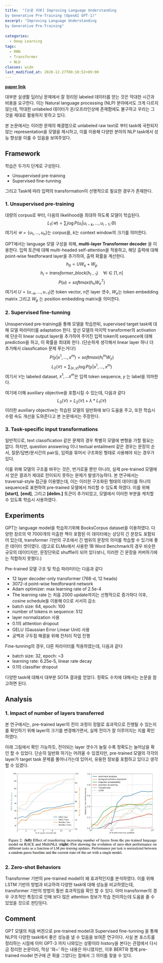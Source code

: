 ```yaml
---
title:  "[논문 리뷰] Improving Language Understanding
by Generative Pre-Training (OpenAI GPT-1)"
excerpt: "Improving Language Understanding
by Generative Pre-Training"

categories:
  - Deep Learning
tags:
  - RNN
  - Transformer
  - NLU
classes: wide
last_modified_at: 2020-12-27T00:10:52+09:00
---
```


__[paper link](https://s3-us-west-2.amazonaws.com/openai-assets/research-covers/language-unsupervised/language_understanding_paper.pdf)__  

대부분 실생활 딥러닝 문제에서 잘 정리된 labeled 데이터를 얻는 것은 막대한 시간과 비용을 요구한다. 이는 Natural language processing (NLP) 분야에서도 크게 다르지 않는데, 막대한 unlabeled 데이터가 온/오프라인상에 존재함에도 불구하고 우리는 그것을 제대로 활용하지 못하고 있다.

본 논문에서는 이러한 문제의 해결법으로 unlabeled raw text로 부터 task에 국한되지 않는 representation을 모델을 제시하고, 이를 이용해 다양한 분야의 NLP task에서 성능 향상을 이룰 수 있음을 보여주었다.

## __Framework__
학습은 두가지 단계로 구성된다.
- Unsupervised pre-training
- Supervised fine-tunning

그리고 Task에 따라 입력의 transformation이 선행적으로 필요한 경우가 존재한다.

### 1. Unsupervised pre-training
대량의 corpus로 부터, 다음의 likelihood을 최대하 하도록 모델이 학습된다.
$$ L_{1}(\mathcal{U})=\sum_{i}\log P(u_i | u_{i-k}, ..., u_{i-1}; \Theta) $$
여기서 $\mathcal{U}=\{u_1, ..., u_n\}$는 corpus을, $k$는 context window의 크기를 의미한다.

GPT에서는 language 모델 구성을 위해, __multi-layer Transformer decoder__ 을 이용한다. 입력 토큰에 대해 multi-headed self-attention을 적용하고, 해당 출력에 대해 point-wise feedforward layer을 추가하여, 출력 확률을 계산한다.
$$ h_0 = UW_e + W_p $$ 
$$ h_l = transformer\_block(h_{l-1})\quad \forall i\in[1,n] $$
$$ P(u) = softmax(h_n W^{T}_e) $$
여기서 $U=(u_{-k},...,u_{-1})$은 token vector, $n$은 layer 갯수, $W_e$는 token embedding matrix 그리고 $W_p$ 는 position embedding matrix을 의미한다.

### 2. Supervised fine-tunning
Unsupervised pre-training을 통해 모델을 학습한뒤, supervised target task에 대해 모델 파라미터를 adaptation 한다. 앞선 모델의 마지막 transformer의 activation에 단순히 linear output layer을 추가하여 주어진 입력 token의 sequence에 대해 prediction을 하고, 이 확률을 최대화 한다. (단순하게 생각해서 linear layer 하나 더 추가해서 classfication 문제 푸는거다!)
$$ P(y|x^1, ..., x^m)= softmax(h_l^mW_y) $$
$$ L_2(\mathcal{C})=\sum_{(x, y)} \log P(y|x^1,...,x^m) $$
여기서 $\mathcal{C}$는 labeled dataset, $x^1, ... x^m$은 입력 token sequence, $y$ 는 label을 의마한다.

여기에 더해 auxiliary objective을 포함시킬 수 있는데, 다음과 같다
$$ L_3(\mathcal{C}) = L_2(\mathcal{C}) + \lambda * L_1(\mathcal{C})$$
이러한 auxiliary objective는 학습된 모델의 일반화에 보다 도움을 주고, 또한 학습시 수렴 속도 개선을 도와준다고 본 논문에서는 주장한다.

### 3. Task-specific input transformations
일반적으로, text classification 같은 문제의 경우 특별히 모델에 변형을 가할 필요는 없다. 하지만, question answering 이나 textual entailment 같은 경우는 문장의 순서, 질문/답변/문서간의 pair등, 입력을 묶어서 구조화된 형태로 사용해야 되는 경우가 있다. 

이를 위해 모델의 구조를 바꾸는 것은, 번거로울 뿐만 아니라, 실제 pre-trained 모델에서 얻은 결과가 제대로 전이되지 못하는 문제가 발생가능하다. 본 연구에서는 traversal-style 접근을 이용했는데, 이는 이러한 구조화된 형태의 데이터를 하나의 sequence로 표현하여 pre-trained 모델에서 처리할 수 있도록 하였다. 이를 위해 __[start]__, __[end]__, 그리고 __[delim.]__ 토큰이 추가되었고, 모델에서 이러한 부분을 캐치할 수 있도록 학습시 사용하였다.

## __Experiments__
GPT는 language model을 학습하기위해 BooksCorpus dataset을 이용하였다. 다양한 장르의 약 7000개의 미출판 책이 포함된 이 데이터에는 상당히 긴 문장도 포함되어 있는데, transformer 기반의 구조에서 긴 범위의 문장의 의미를 학습할 수 있기에 좋은 데이터 셋이였다. (참고로 ELMo에서 사용한 1B
Word Benchmark의 경우 비슷한 규모의 데이터지만, 문장단위로 shuffle이 되어 있다보니, 이러한 긴 문장을 커버하기에는 적합하지 못했다.)

Pre-trained 모델 구조 및 학습 파라미터는 다음과 같다
- 12 layer decoder-only transformer (768-d, 12 heads)
- 3072-d point-wise feedforward network
- Adam optimizer: max learning rate of 2.5e-4
- The learning rate 는 처음 2000 update까지는 선형적으로 증가하다 이후, cosine schedule을 이용해 0으로 서서히 감소
- batch size: 64, epoch: 100
- number of tokens in sequence: 512
- layer normalization 사용
- 0.1의 atttention dropout
- GELU (Gaussian Error Linear Unit) 사용
- 공백과 구두점 해결을 위해 전처리 작업 진행  

Fine-tunning의 경우, 댜른 파라미터를 적용하였는데, 다음과 같다
- batch size: 32, epoch: ~3
- learning rate: 6.25e-5, linear rate decay
- 0.1의 classifier dropout

다양한 task에 대해서 대부분 SOTA 결과를 얻었다. 정확도 수치에 대해서는 논문을 참고하면 된다.

## __Analysis__
### 1. Impact of number of layers transferred
본 연구에서는, pre-trained layer의 전이 과정이 정말로 효과적으로 진행될 수 있는지를 확인하기 위해 layer의 크기를 변경해가면서, 실제 전이가 잘 이루어지는 지를 확인하였다. 

아래 그림에서 확인 가능하듯, 전이되는 layer 갯수가 늘릴 수록 정확도는 늘어남을 확인 할 수 있었다. 단순히 일반화 하기는 어려울 수 있겠지만, pre-trained 모델의 각각의 layer가 target task 문제를 풀어나가는데 있어서, 유용한 정보를 포함하고 있다고 생각 할 수 있겠다.
![](/assets/images/2020-12-27-GPT1/performance.jpg)

### 2. Zero-shot Behaviors
Transformer 기반의 pre-trained model이 왜 효과적인지를 분석하였다. 이를 위해 LSTM 기반의 방법과 비교하여 다양한 task에 대해 성능을 비교하였는데, transformer 기반의 방법이 훨씬 효과적임을 확인 할 수 있다. 아마 transformer의 경우 구조적인 특징으로 인해 보다 많은 attention 정보가 학습 전이하는데 도움을 줄 수 있었을 것으로 판단된다.

## __Comment__
GPT 모델의 처음 버젼으로 pre-trained model과 Supervised fine-tunning 을 통해 NLP의 다양한 task에서 좋은 성능을 낼 수 있음을 보여준 연구이다. 사실 본 포스트를 정리하는 시점에 이미 GPT-3 까지 나와있는 상황이라 history을 본다는 관점에서 다시금 정리한 논문이라, 막상 '와~' 하는 내용은 아니였지만, 이후 BERT와 함께 pre-trained model 연구에 큰 획을 그었다는 점에서 그 의미를 찾을 수 있다. 




